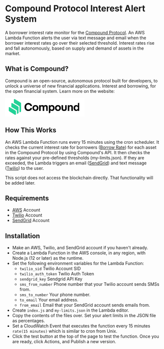 # Compound Protocol Interest Alert System

A borrower interest rate monitor for the [Compound Protocol](https://compound.finance/). An AWS Lambda Function alerts the user via text message and email when the borrower interest rates go over their selected threshold. Interest rates rise and fall autonomously, based on supply and demand of assets in the market.

## What is Compound?
Compound is an open-source, autonomous protocol built for developers, to unlock a universe of new financial applications. Interest and borrowing, for the open financial system. Learn more on the website:

<a href="https://compound.finance/?ref=github&user=ajb413&repo=compound-interest-alerts">
    <img alt="Compound Finance" src="https://raw.githubusercontent.com/ajb413/compound-interest-alerts/master/compound-finance-logo.png" width=260 height=60/>
</a>

## How This Works
An AWS Lambda Function runs every 15 minutes using the cron scheduler. 
It checks the current interest rate for borrowers ([Borrow Rate](https://compound.finance/developers/ctokens#borrow-rate)) for each asset in the Compound Protocol by using Compound's API. It then checks the rates against your pre-defined thresholds (my-limits.json). If they are exceeded, the Lambda triggers an email ([SendGrid](https://sendgrid.com/)) and text message ([Twilio](https://www.twilio.com/)) to the user.

This script does not access the blockchain directly. That functionality will be added later.

## Requirements
- [AWS](https://aws.amazon.com/) Account
- [Twilio](https://www.twilio.com/) Account
- [SendGrid](https://sendgrid.com/) Account

## Installation
- Make an AWS, Twilio, and SendGrid account if you haven't already.
- Create a Lambda Function in the AWS console, in any region, with Node.js (12 or later) as the runtime.
- Set the following environment variables for the Lambda Function:
  - `twilio_sid` Twilio Account SID
  - `twilio_auth_token` Twilio Auth Token
  - `sendgrid_key` Sendgrid API Key
  - `sms_from_number` Phone number that your Twilio account sends SMSs from.
  - `sms_to_number` Your phone number.
  - `to_email` Your email address.
  - `from_email` Email that your SendGrid account sends emails from.
- Create `index.js` and `my-limits.json` in the Lambda editor.
- Copy the contents of the files over. Set your alert limits in the JSON file as percentages.
- Set a CloudWatch Event that executes the function every 15 minutes `rate(15 minutes)` which is similar to cron from Unix.
- Click the test button at the top of the page to test the function. Once you are ready, click Actions, and Publish a new version.

